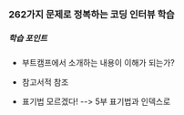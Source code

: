 ### 262가지 문제로 정복하는 코딩 인터뷰 학습


##### 학습 포인트 
- 부트캠프에서 소개하는 내용이 이해가 되는가?
- 참고서적 참조

- 표기법 모르겠다! --> 5부 표기법과 인덱스로 
